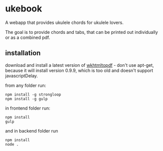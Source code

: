 # ukebook
A webapp that provides ukulele chords for ukulele lovers.  

The goal is to provide chords and tabs, that can be printed 
out individually or as a combined pdf.

## installation

download and install a latest version of [wkhtmltopdf](http://wkhtmltopdf.org/downloads.html) - don't use apt-get, because it will install version 0.9.9, which is too old and doesn't support javascriptDelay.

from any folder run:

    npm install -g strongloop
    npm install -g gulp
    
in frontend folder run:

    npm install
    gulp

and in backend folder run    
    
    npm install
    node .   

